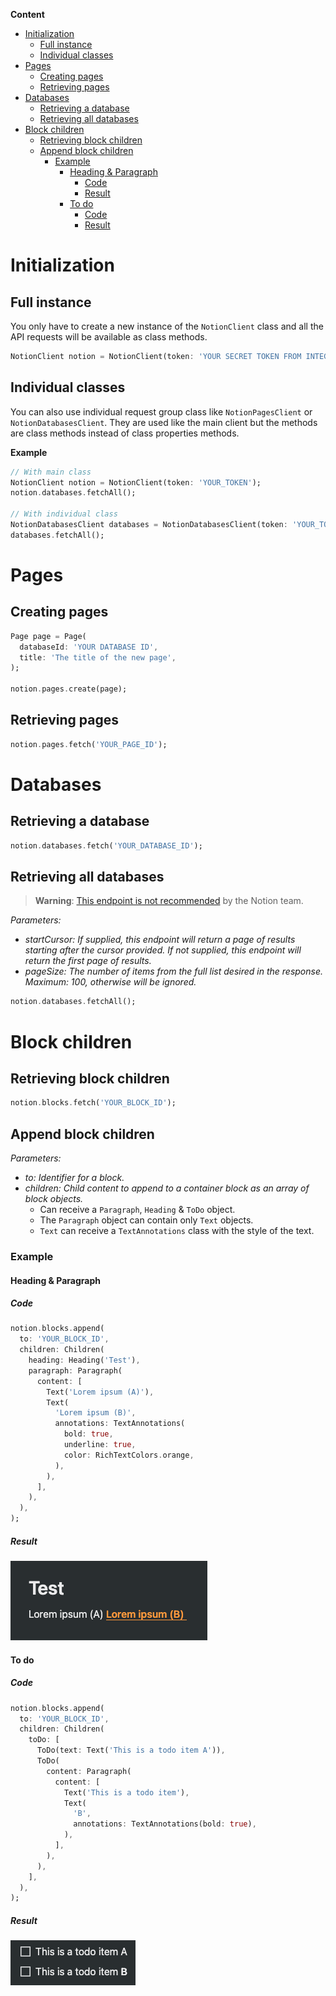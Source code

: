 **Content**
- [Initialization](#initialization)
  - [Full instance](#full-instance)
  - [Individual classes](#individual-classes)
- [Pages](#pages)
  - [Creating pages](#creating-pages)
  - [Retrieving pages](#retrieving-pages)
- [Databases](#databases)
  - [Retrieving a database](#retrieving-a-database)
  - [Retrieving all databases](#retrieving-all-databases)
- [Block children](#block-children)
  - [Retrieving block children](#retrieving-block-children)
  - [Append block children](#append-block-children)
    - [Example](#example)
      - [Heading & Paragraph](#heading--paragraph)
        - [Code](#code)
        - [Result](#result)
      - [To do](#to-do)
        - [Code](#code-1)
        - [Result](#result-1)

# Initialization
## Full instance
You only have to create a new instance of the `NotionClient` class and all the API requests will be available as class methods.
```dart
NotionClient notion = NotionClient(token: 'YOUR SECRET TOKEN FROM INTEGRATIONS PAGE');
```

## Individual classes
You can also use individual request group class like `NotionPagesClient` or `NotionDatabasesClient`. They are used like the main client but the methods are class methods instead of class properties methods.

**Example**
```dart
// With main class
NotionClient notion = NotionClient(token: 'YOUR_TOKEN');
notion.databases.fetchAll();

// With individual class
NotionDatabasesClient databases = NotionDatabasesClient(token: 'YOUR_TOKEN');
databases.fetchAll();
```

# Pages
## Creating pages
```dart
Page page = Page(
  databaseId: 'YOUR DATABASE ID',
  title: 'The title of the new page',
);

notion.pages.create(page);
```

## Retrieving pages
```dart
notion.pages.fetch('YOUR_PAGE_ID');
```

# Databases
## Retrieving a database
```dart
notion.databases.fetch('YOUR_DATABASE_ID');
```

## Retrieving all databases
> **Warning**: [This endpoint is not recommended][1] by the Notion team.

_Parameters:_
- _startCursor: If supplied, this endpoint will return a page of results starting after the cursor provided. If not supplied, this endpoint will return the first page of results._
- _pageSize: The number of items from the full list desired in the response. Maximum: 100, otherwise will be ignored._
```dart
notion.databases.fetchAll();
```

# Block children
## Retrieving block children
```dart
notion.blocks.fetch('YOUR_BLOCK_ID');
```

## Append block children
_Parameters:_
- _to: Identifier for a block._
- _children: Child content to append to a container block as an array of block objects._
  - Can receive a `Paragraph`, `Heading` & `ToDo` object.
  - The `Paragraph` object can contain only `Text` objects.
  - `Text` can receive a `TextAnnotations` class with the style of the text.

### Example
#### Heading & Paragraph
##### Code
```dart
notion.blocks.append(
  to: 'YOUR_BLOCK_ID',
  children: Children(
    heading: Heading('Test'),
    paragraph: Paragraph(
      content: [
        Text('Lorem ipsum (A)'),
        Text(
          'Lorem ipsum (B)',
          annotations: TextAnnotations(
            bold: true,
            underline: true,
            color: RichTextColors.orange,
          ),
        ),
      ],
    ),
  ),
);
```

##### Result
![heading&paragraph](./images/heading_paragraph.png)

#### To do
##### Code
```dart
notion.blocks.append(
  to: 'YOUR_BLOCK_ID',
  children: Children(
    toDo: [
      ToDo(text: Text('This is a todo item A')),
      ToDo(
        content: Paragraph(
          content: [
            Text('This is a todo item'),
            Text(
              'B',
              annotations: TextAnnotations(bold: true),
            ),
          ],
        ),
      ),
    ],
  ),
);
```

##### Result
![todo](./images/todo.png)

[1]: https://developers.notion.com/reference/get-databases